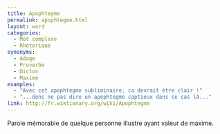 ```yaml
---
title: Apophtegme
permalink: apophtegme.html
layout: word
categories:
  - Mot complexe
  - Rhétorique
synonyms:
  - Adage
  - Proverbe
  - Dicton
  - Maxime
examples:
  - "Avec cet apophtegme subliminaire, ca devrait être clair !"
  - "...donc ne pas dire un apophtegme captieux dans ce cas là..."
link: http://fr.wiktionary.org/wiki/Apophtegme
---
```


Parole mémorable de quelque personne illustre ayant valeur de maxime.

